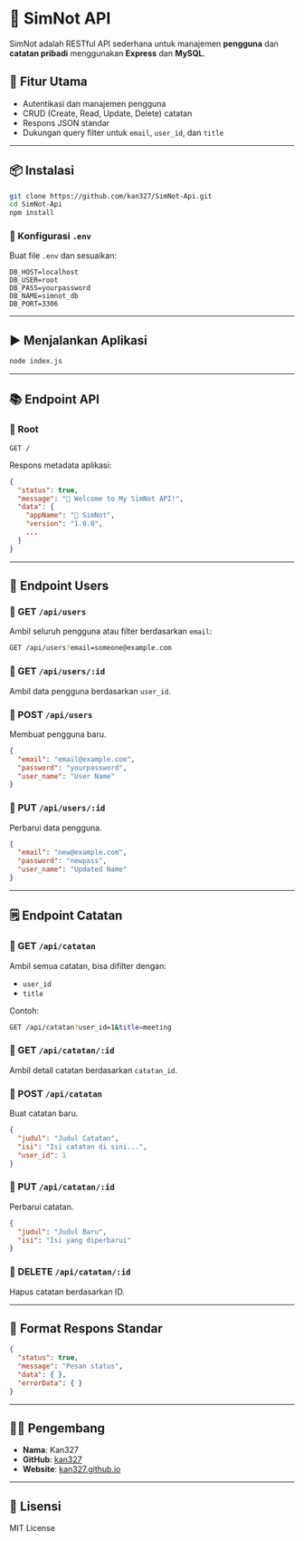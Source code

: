 # 📝 SimNot API

SimNot adalah RESTful API sederhana untuk manajemen **pengguna** dan **catatan pribadi** menggunakan **Express** dan **MySQL**.

## 🚀 Fitur Utama

* Autentikasi dan manajemen pengguna
* CRUD (Create, Read, Update, Delete) catatan
* Respons JSON standar
* Dukungan query filter untuk `email`, `user_id`, dan `title`

---

## 📦 Instalasi

```bash
git clone https://github.com/kan327/SimNot-Api.git
cd SimNot-Api
npm install
```

### 🔐 Konfigurasi `.env`

Buat file `.env` dan sesuaikan:

```env
DB_HOST=localhost
DB_USER=root
DB_PASS=yourpassword
DB_NAME=simnot_db
DB_PORT=3306
```

---

## ▶️ Menjalankan Aplikasi

```bash
node index.js
```

---

## 📚 Endpoint API

### 🔸 Root

```
GET /
```

Respons metadata aplikasi:

```json
{
  "status": true,
  "message": "🚀 Welcome to My SimNot API!",
  "data": {
    "appName": "📝 SimNot",
    "version": "1.0.0",
    ...
  }
}
```

---

## 👤 Endpoint Users

### 🔹 GET `/api/users`

Ambil seluruh pengguna atau filter berdasarkan `email`:

```bash
GET /api/users?email=someone@example.com
```

### 🔹 GET `/api/users/:id`

Ambil data pengguna berdasarkan `user_id`.

### 🔹 POST `/api/users`

Membuat pengguna baru.

```json
{
  "email": "email@example.com",
  "password": "yourpassword",
  "user_name": "User Name"
}
```

### 🔹 PUT `/api/users/:id`

Perbarui data pengguna.

```json
{
  "email": "new@example.com",
  "password": "newpass",
  "user_name": "Updated Name"
}
```

---

## 🗒️ Endpoint Catatan

### 🔹 GET `/api/catatan`

Ambil semua catatan, bisa difilter dengan:

* `user_id`
* `title`

Contoh:

```bash
GET /api/catatan?user_id=1&title=meeting
```

### 🔹 GET `/api/catatan/:id`

Ambil detail catatan berdasarkan `catatan_id`.

### 🔹 POST `/api/catatan`

Buat catatan baru.

```json
{
  "judul": "Judul Catatan",
  "isi": "Isi catatan di sini...",
  "user_id": 1
}
```

### 🔹 PUT `/api/catatan/:id`

Perbarui catatan.

```json
{
  "judul": "Judul Baru",
  "isi": "Isi yang diperbarui"
}
```

### 🔹 DELETE `/api/catatan/:id`

Hapus catatan berdasarkan ID.

---

## 🔁 Format Respons Standar

```json
{
  "status": true,
  "message": "Pesan status",
  "data": { },
  "errorData": { }
}
```

---

## 🧑‍💻 Pengembang

* **Nama**: Kan327
* **GitHub**: [kan327](https://github.com/kan327)
* **Website**: [kan327.github.io](https://kan327.github.io)

---

## 📄 Lisensi

MIT License